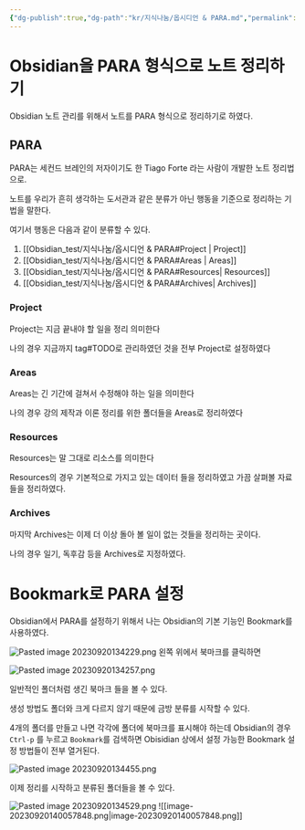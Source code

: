```yaml
---
{"dg-publish":true,"dg-path":"kr/지식나눔/옵시디언 & PARA.md","permalink":"/kr/지식나눔/옵시디언 & PARA/","created":"2023-09-20"}
---
```


# Obsidian을 PARA 형식으로 노트 정리하기
Obsidian 노트 관리를 위해서 노트를 PARA 형식으로 정리하기로 하였다.

## PARA
PARA는 세컨드 브레인의 저자이기도 한 Tiago Forte 라는 사람이 개발한 노트 정리법으로.

노트를 우리가 흔히 생각하는 도서관과 같은 분류가 아닌 행동을 기준으로 정리하는 기법을 말한다.

여기서 행동은 다음과 같이 분류할 수 있다.

1. [[Obsidian_test/지식나눔/옵시디언 & PARA#Project \| Project]]
2. [[Obsidian_test/지식나눔/옵시디언 & PARA#Areas \| Areas]]
3. [[Obsidian_test/지식나눔/옵시디언 & PARA#Resources\| Resources]]
4. [[Obsidian_test/지식나눔/옵시디언 & PARA#Archives\| Archives]]


### Project

Project는 지금 끝내야 할 일을 정리 의미한다

나의 경우 지금까지 tag#TODO로 관리하였던 것을 전부 Project로 설정하였다
### Areas
Areas는 긴 기간에 걸쳐서 수정해야 하는 일을 의미한다

나의 경우 강의 제작과 이론 정리를 위한 폴더들을 Areas로 정리하였다
### Resources
Resources는 말 그대로 리소스를 의미한다

Resources의 경우 기본적으로 가지고 있는 데이터 들을 정리하였고 가끔 살펴볼 자료들을 정리하였다.
### Archives
마지막 Archives는 이제 더 이상 돌아 볼 일이 없는 것들을 정리하는 곳이다. 

나의 경우 일기, 독후감 등을 Archives로 지정하였다.

# Bookmark로 PARA 설정
Obsidian에서 PARA를 설정하기 위해서 나는 Obsidian의 기본 기능인 Bookmark를 사용하였다.

![Pasted image 20230920134229.png](/img/user/Obsidian_test/%EC%A7%80%EC%8B%9D%EB%82%98%EB%88%94/assets/%EC%98%B5%EC%8B%9C%EB%94%94%EC%96%B8%20&%20PARA/Pasted%20image%2020230920134229.png)
왼쪽 위에서 북마크를 클릭하면 

![Pasted image 20230920134257.png](/img/user/Obsidian_test/%EC%A7%80%EC%8B%9D%EB%82%98%EB%88%94/assets/%EC%98%B5%EC%8B%9C%EB%94%94%EC%96%B8%20&%20PARA/Pasted%20image%2020230920134257.png)

일반적인 폴더처럼 생긴 북마크 들을 볼 수 있다. 

생성 방법도 폴더와 크게 다르지 않기 때문에 금방 분류를 시작할 수 있다. 

4개의 폴더를 만들고 나면 각각에 폴더에 북마크를 표시해야 하는데 Obsidian의 경우 `Ctrl-p` 를 누르고 `Bookmark`를 검색하면 Obisidian 상에서 설정 가능한 Bookmark 설정 방법들이 전부 열거된다.

![Pasted image 20230920134455.png](/img/user/Obsidian_test/%EC%A7%80%EC%8B%9D%EB%82%98%EB%88%94/assets/%EC%98%B5%EC%8B%9C%EB%94%94%EC%96%B8%20&%20PARA/Pasted%20image%2020230920134455.png)

이제 정리를 시작하고 분류된 폴더들을 볼 수 있다.

![Pasted image 20230920134529.png](/img/user/Obsidian_test/%EC%A7%80%EC%8B%9D%EB%82%98%EB%88%94/assets/%EC%98%B5%EC%8B%9C%EB%94%94%EC%96%B8%20&%20PARA/Pasted%20image%2020230920134529.png)
![[image-20230920140057848.png\|image-20230920140057848.png]]